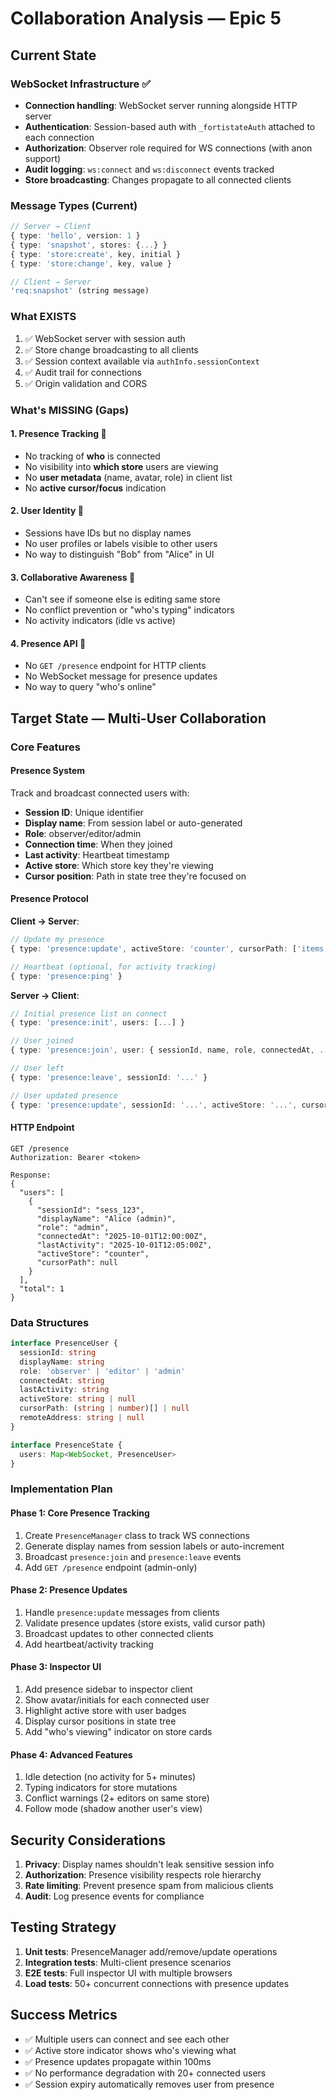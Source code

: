 # Collaboration Analysis — Epic 5

## Current State

### WebSocket Infrastructure ✅
- **Connection handling**: WebSocket server running alongside HTTP server
- **Authentication**: Session-based auth with `_fortistateAuth` attached to each connection
- **Authorization**: Observer role required for WS connections (with anon support)
- **Audit logging**: `ws:connect` and `ws:disconnect` events tracked
- **Store broadcasting**: Changes propagate to all connected clients

### Message Types (Current)
```typescript
// Server → Client
{ type: 'hello', version: 1 }
{ type: 'snapshot', stores: {...} }
{ type: 'store:create', key, initial }
{ type: 'store:change', key, value }

// Client → Server
'req:snapshot' (string message)
```

### What EXISTS
1. ✅ WebSocket server with session auth
2. ✅ Store change broadcasting to all clients
3. ✅ Session context available via `authInfo.sessionContext`
4. ✅ Audit trail for connections
5. ✅ Origin validation and CORS

### What's MISSING (Gaps)

#### 1. **Presence Tracking** 🚫
- No tracking of **who** is connected
- No visibility into **which store** users are viewing
- No **user metadata** (name, avatar, role) in client list
- No **active cursor/focus** indication

#### 2. **User Identity** 🚫
- Sessions have IDs but no display names
- No user profiles or labels visible to other users
- No way to distinguish "Bob" from "Alice" in UI

#### 3. **Collaborative Awareness** 🚫
- Can't see if someone else is editing same store
- No conflict prevention or "who's typing" indicators  
- No activity indicators (idle vs active)

#### 4. **Presence API** 🚫
- No `GET /presence` endpoint for HTTP clients
- No WebSocket message for presence updates
- No way to query "who's online"

## Target State — Multi-User Collaboration

### Core Features

#### Presence System
Track and broadcast connected users with:
- **Session ID**: Unique identifier
- **Display name**: From session label or auto-generated
- **Role**: observer/editor/admin
- **Connection time**: When they joined
- **Last activity**: Heartbeat timestamp
- **Active store**: Which store key they're viewing
- **Cursor position**: Path in state tree they're focused on

#### Presence Protocol

**Client → Server**:
```typescript
// Update my presence
{ type: 'presence:update', activeStore: 'counter', cursorPath: ['items', 0] }

// Heartbeat (optional, for activity tracking)
{ type: 'presence:ping' }
```

**Server → Client**:
```typescript
// Initial presence list on connect
{ type: 'presence:init', users: [...] }

// User joined
{ type: 'presence:join', user: { sessionId, name, role, connectedAt, ... } }

// User left
{ type: 'presence:leave', sessionId: '...' }

// User updated presence
{ type: 'presence:update', sessionId: '...', activeStore: '...', cursorPath: [...] }
```

#### HTTP Endpoint
```http
GET /presence
Authorization: Bearer <token>

Response:
{
  "users": [
    {
      "sessionId": "sess_123",
      "displayName": "Alice (admin)",
      "role": "admin",
      "connectedAt": "2025-10-01T12:00:00Z",
      "lastActivity": "2025-10-01T12:05:00Z",
      "activeStore": "counter",
      "cursorPath": null
    }
  ],
  "total": 1
}
```

### Data Structures

```typescript
interface PresenceUser {
  sessionId: string
  displayName: string
  role: 'observer' | 'editor' | 'admin'
  connectedAt: string
  lastActivity: string
  activeStore: string | null
  cursorPath: (string | number)[] | null
  remoteAddress: string | null
}

interface PresenceState {
  users: Map<WebSocket, PresenceUser>
}
```

### Implementation Plan

#### Phase 1: Core Presence Tracking
1. Create `PresenceManager` class to track WS connections
2. Generate display names from session labels or auto-increment
3. Broadcast `presence:join` and `presence:leave` events
4. Add `GET /presence` endpoint (admin-only)

#### Phase 2: Presence Updates
1. Handle `presence:update` messages from clients
2. Validate presence updates (store exists, valid cursor path)
3. Broadcast updates to other connected clients
4. Add heartbeat/activity tracking

#### Phase 3: Inspector UI
1. Add presence sidebar to inspector client
2. Show avatar/initials for each connected user
3. Highlight active store with user badges
4. Display cursor positions in state tree
5. Add "who's viewing" indicator on store cards

#### Phase 4: Advanced Features
1. Idle detection (no activity for 5+ minutes)
2. Typing indicators for store mutations
3. Conflict warnings (2+ editors on same store)
4. Follow mode (shadow another user's view)

## Security Considerations

1. **Privacy**: Display names shouldn't leak sensitive session info
2. **Authorization**: Presence visibility respects role hierarchy
3. **Rate limiting**: Prevent presence spam from malicious clients
4. **Audit**: Log presence events for compliance

## Testing Strategy

1. **Unit tests**: PresenceManager add/remove/update operations
2. **Integration tests**: Multi-client presence scenarios
3. **E2E tests**: Full inspector UI with multiple browsers
4. **Load tests**: 50+ concurrent connections with presence updates

## Success Metrics

- ✅ Multiple users can connect and see each other
- ✅ Active store indicator shows who's viewing what
- ✅ Presence updates propagate within 100ms
- ✅ No performance degradation with 20+ connected users
- ✅ Session expiry automatically removes user from presence
